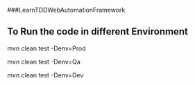 ###LearnTDDWebAutomationFramework

## To Run the code in different Environment
mvn clean test -Denv=Prod

mvn clean test -Denv=Qa

mvn clean test -Denv=Dev


